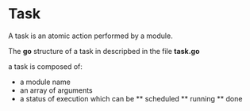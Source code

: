 # Task

A task is an atomic action performed by a module.

The **go** structure of a task in descripbed in the file **task.go**

a task is composed of:
* a module name
* an array of arguments
* a status of execution which can be 
** scheduled
** running
** done
